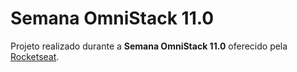 # Semana OmniStack 11.0
Projeto realizado durante a **Semana OmniStack 11.0** oferecido pela [Rocketseat](https://rocketseat.com.br/).

